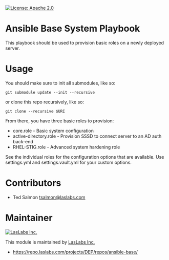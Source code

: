 [![License: Apache 2.0](https://img.shields.io/badge/license-Apache--2.0-blue.svg)](https://www.apache.org/licenses/LICENSE-2.0.html)

Ansible Base System Playbook
============================

This playbook should be used to provision basic roles on a newly deployed server.

Usage
=====

You should make sure to init all submodules, like so:
```
git submodule update --init --recursive
```
or clone this repo recursively, like so:
```
git clone --recursive $URI
```

From there, you have three basic roles to provision:
* core.role - Basic system configuration
* active-directory.role - Provision SSSD to connect server to an AD auth back-end
* RHEL-STIG.role - Advanced system hardening role

See the individual roles for the configuration options that are available. Use
 settings.yml and settings.vault.yml for your custom options.

Contributors
============

* Ted Salmon <tsalmon@laslabs.com>

Maintainer
==========

[![LasLabs Inc.](https://laslabs.com/logo.png)](https://laslabs.com)

This module is maintained by [LasLabs Inc.](https://laslabs.com)

* https://repo.laslabs.com/projects/DEP/repos/ansible-base/
